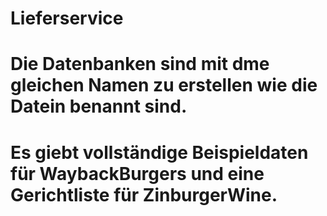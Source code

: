 # Lieferservice

# Die Datenbanken sind mit dme gleichen Namen zu erstellen wie die Datein benannt sind.
# Es giebt vollständige Beispieldaten für WaybackBurgers und eine Gerichtliste für ZinburgerWine.

